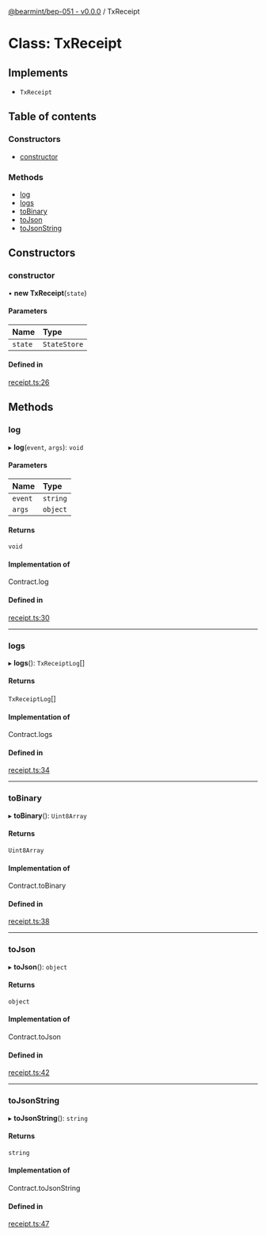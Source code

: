 [@bearmint/bep-051 - v0.0.0](../README.md) / TxReceipt

# Class: TxReceipt

## Implements

- `TxReceipt`

## Table of contents

### Constructors

- [constructor](TxReceipt.md#constructor)

### Methods

- [log](TxReceipt.md#log)
- [logs](TxReceipt.md#logs)
- [toBinary](TxReceipt.md#tobinary)
- [toJson](TxReceipt.md#tojson)
- [toJsonString](TxReceipt.md#tojsonstring)

## Constructors

### constructor

• **new TxReceipt**(`state`)

#### Parameters

| Name | Type |
| :------ | :------ |
| `state` | `StateStore` |

#### Defined in

[receipt.ts:26](https://github.com/bearmint/bearmint/blob/main/packages/bep-051/source/receipt.ts#L26)

## Methods

### log

▸ **log**(`event`, `args`): `void`

#### Parameters

| Name | Type |
| :------ | :------ |
| `event` | `string` |
| `args` | `object` |

#### Returns

`void`

#### Implementation of

Contract.log

#### Defined in

[receipt.ts:30](https://github.com/bearmint/bearmint/blob/main/packages/bep-051/source/receipt.ts#L30)

___

### logs

▸ **logs**(): `TxReceiptLog`[]

#### Returns

`TxReceiptLog`[]

#### Implementation of

Contract.logs

#### Defined in

[receipt.ts:34](https://github.com/bearmint/bearmint/blob/main/packages/bep-051/source/receipt.ts#L34)

___

### toBinary

▸ **toBinary**(): `Uint8Array`

#### Returns

`Uint8Array`

#### Implementation of

Contract.toBinary

#### Defined in

[receipt.ts:38](https://github.com/bearmint/bearmint/blob/main/packages/bep-051/source/receipt.ts#L38)

___

### toJson

▸ **toJson**(): `object`

#### Returns

`object`

#### Implementation of

Contract.toJson

#### Defined in

[receipt.ts:42](https://github.com/bearmint/bearmint/blob/main/packages/bep-051/source/receipt.ts#L42)

___

### toJsonString

▸ **toJsonString**(): `string`

#### Returns

`string`

#### Implementation of

Contract.toJsonString

#### Defined in

[receipt.ts:47](https://github.com/bearmint/bearmint/blob/main/packages/bep-051/source/receipt.ts#L47)

